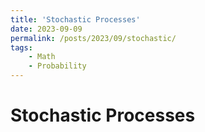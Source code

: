 ```yaml
---
title: 'Stochastic Processes'
date: 2023-09-09
permalink: /posts/2023/09/stochastic/
tags:
    - Math
    - Probability
---
```


# Stochastic Processes